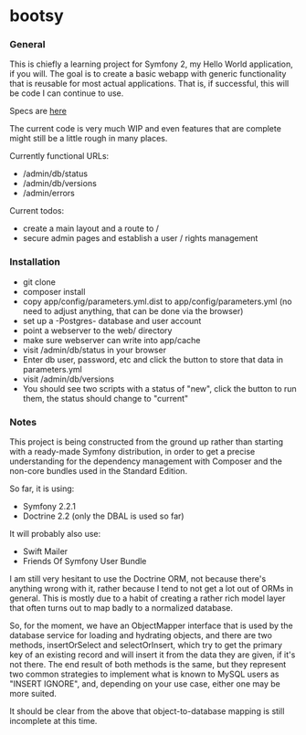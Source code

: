 bootsy
======

### General

This is chiefly a learning project for Symfony 2, my Hello World application, if you will. The goal is to create a basic
webapp with generic functionality that is reusable for most actual applications. That is, if successful, this will be code
I can continue to use.

Specs are [here](https://github.com/hfietz/bootsy/wiki/Specs)

The current code is very much WIP and even features that are complete might still be a little rough in many places.

Currently functional URLs:

* /admin/db/status
* /admin/db/versions
* /admin/errors

Current todos:
* create a main layout and a route to /
* secure admin pages and establish a user / rights management

### Installation
* git clone
* composer install
* copy app/config/parameters.yml.dist to app/config/parameters.yml (no need to adjust anything, that can be done via the browser)
* set up a -Postgres- database and user account
* point a webserver to the web/ directory
* make sure webserver can write into app/cache
* visit <location of your install>/admin/db/status in your browser
* Enter db user, password, etc and click the button to store that data in parameters.yml
* visit <location of install>/admin/db/versions
* You should see two scripts with a status of "new", click the button to run them, the status should change to "current"

### Notes

This project is being constructed from the ground up rather than starting with a ready-made Symfony distribution, in order
to get a precise understanding for the dependency management with Composer and the non-core bundles used in the Standard
Edition.

So far, it is using:

* Symfony 2.2.1
* Doctrine 2.2 (only the DBAL is used so far)

It will probably also use:

* Swift Mailer
* Friends Of Symfony User Bundle

I am still very hesitant to use the Doctrine ORM, not because there's anything wrong with it, rather because I tend to
not get a lot out of ORMs in general. This is mostly due to a habit of creating a rather rich model layer that often
turns out to map badly to a normalized database.

So, for the moment, we have an ObjectMapper interface that is used by the database service for loading and hydrating
objects, and there are two methods, insertOrSelect and selectOrInsert, which try to get the primary key of an existing
record and will insert it from the data they are given, if it's not there. The end result of both methods is the same,
but they represent two common strategies to implement what is known to MySQL users as "INSERT IGNORE", and, depending on
your use case, either one may be more suited.

It should be clear from the above that object-to-database mapping is still incomplete at this time.
